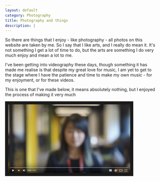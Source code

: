 ```yaml
---
layout: default
category: Photography
title: Photography and things
description: |
---
```

So there are things that I enjoy - like photography - all photos on this website are taken by me. So I say that I like arts, and I really do mean it. It's not something I get a lot of time to do, but the arts are something I do very much enjoy and mean a lot to me.
                  
I've been getting into videography these days, though something it has made me realise is that despite my great love for music, I am yet to get to the stage where I have the patience and time to make my own music - for my enjoyment, or for these videos.

This is one that I've made below, it means absolutely nothing, but I enjoyed the process of making it very much

<a href="https://www.youtube.com/watch?v=16Z-D1U_rEQ" target="_blank"><img src="/img/photography/beTheChange.png"
alt="Be the Change" width="80%" height="80%" border="10" /></a>